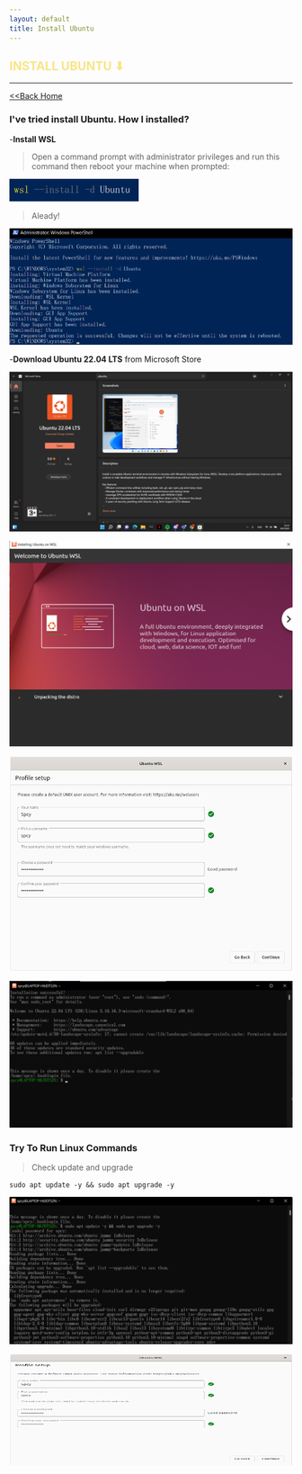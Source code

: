 ```yaml
---
layout: default
title: Install Ubuntu
---
```


<h2 style="color:#F7E684"> <b> INSTALL UBUNTU ⬇ </b> </h2>

---

[<<Back Home]

[<<Back Home]: https://spcyr.github.io/


### I've tried install Ubuntu. How I installed?


-__Install WSL__
  >Open a command prompt with administrator privileges and run this command then reboot your machine when prompted:

![](git/install_WSL.png)

  >Aleady!
 
![](git/alr.png)


-__Download Ubuntu 22.04 LTS__ from Microsoft Store

![](git/ubuntu.png) 
  
![](git/welcome.png)
  
![](git/00.png)
  
![](git/spcy.png)
  
  
### __Try To Run Linux Commands__
  
>Check update and upgrade
  
```
sudo apt update -y && sudo apt upgrade -y
```

![](git/01.png)


<img align="right" width="600" height="200" src="https://raw.githubusercontent.com/SpcyR/SpcyR.github.io/main/git/00.png">
